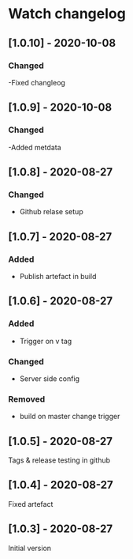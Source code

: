 # Watch changelog
## [1.0.10] - 2020-10-08
### Changed
-Fixed changleog

## [1.0.9] - 2020-10-08
### Changed
-Added metdata

## [1.0.8] - 2020-08-27
### Changed
- Github relase setup

## [1.0.7] - 2020-08-27
### Added
- Publish artefact in build

## [1.0.6] - 2020-08-27
### Added
- Trigger on v tag 

### Changed
- Server side config

### Removed
- build on master change trigger

## [1.0.5] - 2020-08-27
Tags & release testing in github

## [1.0.4] - 2020-08-27
Fixed artefact

## [1.0.3] - 2020-08-27
Initial version
